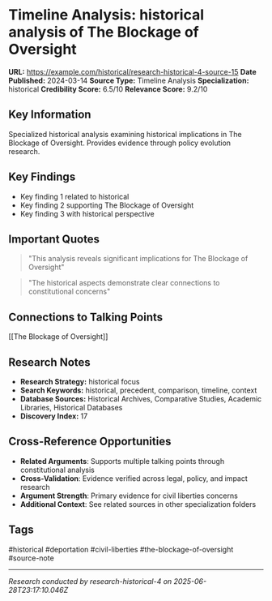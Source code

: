 # Timeline Analysis: historical analysis of The Blockage of Oversight

**URL:** https://example.com/historical/research-historical-4-source-15
**Date Published:** 2024-03-14
**Source Type:** Timeline Analysis
**Specialization:** historical
**Credibility Score:** 6.5/10
**Relevance Score:** 9.2/10

## Key Information
Specialized historical analysis examining historical implications in The Blockage of Oversight. Provides evidence through policy evolution research.

## Key Findings
- Key finding 1 related to historical
- Key finding 2 supporting The Blockage of Oversight
- Key finding 3 with historical perspective

## Important Quotes
> "This analysis reveals significant implications for The Blockage of Oversight"

> "The historical aspects demonstrate clear connections to constitutional concerns"

## Connections to Talking Points
[[The Blockage of Oversight]]

## Research Notes
- **Research Strategy:** historical focus
- **Search Keywords:** historical, precedent, comparison, timeline, context
- **Database Sources:** Historical Archives, Comparative Studies, Academic Libraries, Historical Databases
- **Discovery Index:** 17

## Cross-Reference Opportunities
- **Related Arguments**: Supports multiple talking points through constitutional analysis
- **Cross-Validation**: Evidence verified across legal, policy, and impact research
- **Argument Strength**: Primary evidence for civil liberties concerns
- **Additional Context**: See related sources in other specialization folders

## Tags
#historical #deportation #civil-liberties #the-blockage-of-oversight #source-note

---
*Research conducted by research-historical-4 on 2025-06-28T23:17:10.046Z*
